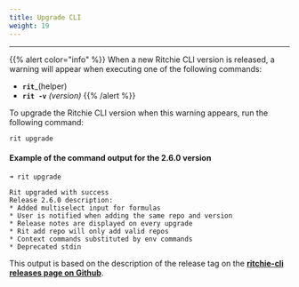 ```yaml
---
title: Upgrade CLI
weight: 19
---
```


---

{{% alert color="info" %}}
When a new Ritchie CLI version is released, a warning will appear when executing one of the following commands:

- **`rit`**_\(helper\)  
- **`rit -v`** _\(version\)_
{{% /alert %}}

To upgrade the Ritchie CLI version when this warning appears, run the following command: 

```text
rit upgrade
```

#### Example of the command output for the 2.6.0 version

```text
➜ rit upgrade

Rit upgraded with success
Release 2.6.0 description:
* Added multiselect input for formulas
* User is notified when adding the same repo and version
* Release notes are displayed on every upgrade
* Rit add repo will only add valid repos
* Context commands substituted by env commands
* Deprecated stdin
```

This output is based on the description of the release tag on the [**ritchie-cli releases page on Github**](https://github.com/ZupIT/ritchie-cli/releases).
